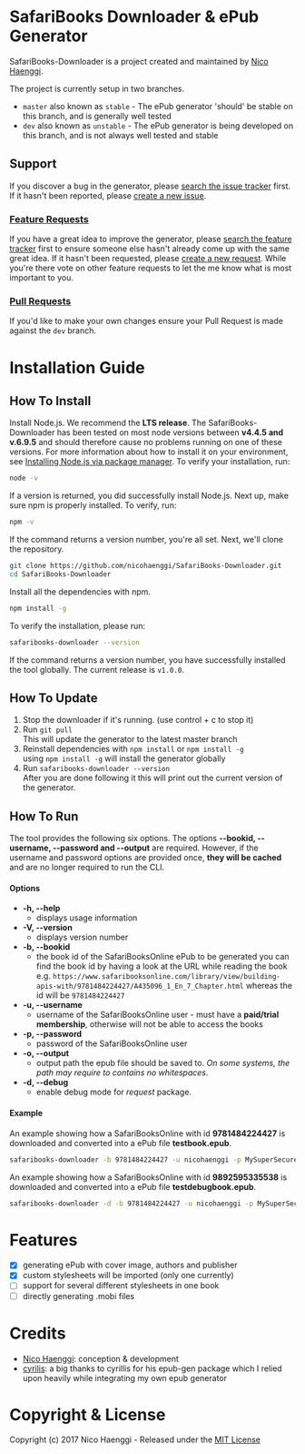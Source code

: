 # SafariBooks Downloader & ePub Generator
SafariBooks-Downloader is a project created and maintained by [Nico Haenggi](http://www.nicohaenggi.com/).

The project is currently setup in two branches.
- `master` also known as `stable` - The ePub generator 'should' be stable on this branch, and is generally well tested
- `dev` also known as `unstable` - The ePub generator is being developed on this branch, and is not always well tested and stable

## Support
If you discover a bug in the generator, please [search the issue tracker](https://github.com/nicohaenggi/SafariBooks-Downloader/issues?q=is%3Aissue+sort%3Aupdated-desc) first. If it hasn't been reported, please [create a new issue](https://github.com/nicohaenggi/SafariBooks-Downloader/issues/new).

### [Feature Requests](https://github.com/nicohaenggi/SafariBooks-Downloader/labels/Feature%20Request)
If you have a great idea to improve the generator, please [search the feature tracker](https://github.com/nicohaenggi/SafariBooks-Downloader/labels/Feature%20Request) first to ensure someone else hasn't already come up with the same great idea. If it hasn't been requested, please [create a new request](https://github.com/nicohaenggi/SafariBooks-Downloader/issues/new). While you're there vote on other feature requests to let the me know what is most important to you.

### [Pull Requests](https://github.com/nicohaenggi/SafariBooks-Downloader/pulls)
If you'd like to make your own changes ensure your Pull Request is made against the  `dev` branch.

# Installation Guide

## How To Install

Install Node.js. We recommend the **LTS release**. The SafariBooks-Downloader has been tested on most node versions between **v4.4.5 and v.6.9.5** and should therefore cause no problems running on one of these versions. For more information about how to install it on your environment, see [Installing Node.js via package manager](https://nodejs.org/en/download/package-manager/). To verify your installation, run:

```bash
node -v
```

If a version is returned, you did successfully install Node.js. Next up, make sure npm is properly installed. To verify, run:

```bash
npm -v
```

If the command returns a version number, you're all set. Next, we'll clone the repository.

```bash
git clone https://github.com/nicohaenggi/SafariBooks-Downloader.git
cd SafariBooks-Downloader
```

Install all the dependencies with npm.

```bash
npm install -g
```

To verify the installation, please run:

```bash
safaribooks-downloader --version
```

If the command returns a version number, you have successfully installed the tool globally. The current release is `v1.0.0`.

## How To Update
1. Stop the downloader if it's running. (use control + c to stop it)
2. Run `git pull`  
    This will update the generator to the latest master branch
3. Reinstall dependencies with `npm install` or `npm install -g`  
    using `npm install -g` will install the generator globally
4. Run `safaribooks-downloader --version`  
    After you are done following it this will print out the current version of the generator.

## How To Run

The tool provides the following six options. The options **--bookid, --username, --password and --output** are required. However, if the username and password options are provided once, **they will be cached** and are no longer required to run the CLI.

#### Options

* **-h, --help**
    * displays usage information
* **-V, --version**
    * displays version number
* **-b, --bookid <bookid>**
    * the book id of the SafariBooksOnline ePub to be generated
    you can find the book id by having a look at the URL while reading the book
    e.g. `https://www.safaribooksonline.com/library/view/building-apis-with/9781484224427/A435096_1_En_7_Chapter.html` whereas the id will be `9781484224427`
* **-u, --username <username>**
    * username of the SafariBooksOnline user - must have a **paid/trial membership**, otherwise will not be able to access the books
* **-p, --password <password>**
    * password of the SafariBooksOnline user
* **-o, --output <output>**
    * output path the epub file should be saved to. *On some systems, the path may require to contains no whitespaces*.
* **-d, --debug**
    * enable debug mode for *request* package.

#### Example

An example showing how a SafariBooksOnline with id **9781484224427** is downloaded and converted into a ePub file **testbook.epub**.
```bash
safaribooks-downloader -b 9781484224427 -u nicohaenggi -p MySuperSecurePassword -o /Users/nicohanggi/Desktop/testbook.epub
```

An example showing how a SafariBooksOnline with id **9892595335538** is downloaded and converted into a ePub file **testdebugbook.epub**.
```bash
safaribooks-downloader -d -b 9781484224427 -u nicohaenggi -p MySuperSecurePassword -o /Users/nicohanggi/Desktop/testbook.epub
```
# Features
- [x] generating ePub with cover image, authors and publisher
- [x] custom stylesheets will be imported (only one currently)
- [ ] support for several different stylesheets in one book
- [ ] directly generating .mobi files

# Credits
- [Nico Haenggi](http://www.nicohaenggi.com): conception & development
- [cyrilis](https://github.com/cyrilis): a big thanks to cyrillis for his epub-gen package which I relied upon heavily while integrating my own epub generator

# Copyright & License

Copyright (c) 2017 Nico Haenggi - Released under the [MIT License](https://github.com/nicohaenggi/SafariBooks-Downloader/blob/master/LICENSE)
